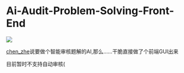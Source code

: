 # Ai-Audit-Problem-Solving-Front-End 

![](https://s1.ax1x.com/2020/08/10/aHWtiR.png)

[chen_zhe](https://www.luogu.com.cn/user/8457)说要做个智能审核题解的AI,那么……干脆直接做了个前端GUI出来

目前暂时不支持自动审核(
